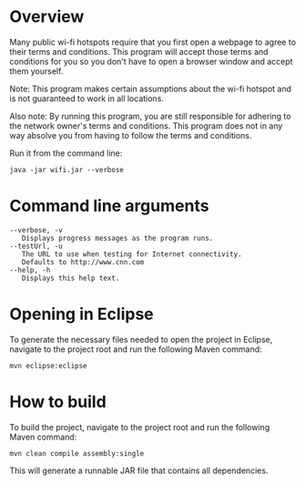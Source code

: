 # Overview

Many public wi-fi hotspots require that you first open a webpage to agree to their terms and conditions. This program will accept those terms and conditions for you so you don't have to open a browser window and accept them yourself.

Note:  This program makes certain assumptions about the wi-fi hotspot and is not guaranteed to work in all locations.

Also note: By running this program, you are still responsible for adhering to the network owner's terms and conditions. This program does not in any way absolve you from having to follow the terms and conditions. 

Run it from the command line:

    java -jar wifi.jar --verbose

# Command line arguments

    --verbose, -v
       Displays progress messages as the program runs.
    --testUrl, -u
       The URL to use when testing for Internet connectivity.
       Defaults to http://www.cnn.com
    --help, -h
       Displays this help text.

# Opening in Eclipse

To generate the necessary files needed to open the project in Eclipse, navigate to the project root and run the following Maven command:

    mvn eclipse:eclipse

# How to build

To build the project, navigate to the project root and run the following Maven command:

    mvn clean compile assembly:single
    
This will generate a runnable JAR file that contains all dependencies.